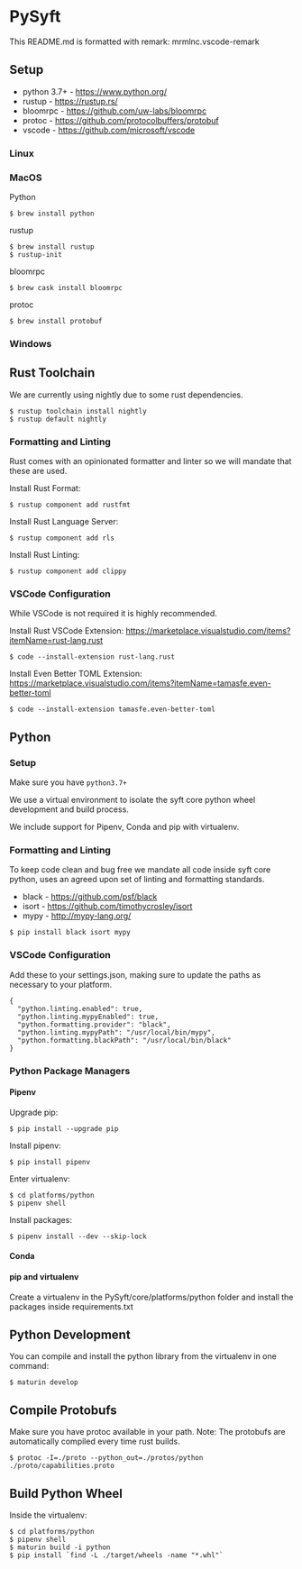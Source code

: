 # PySyft

This README.md is formatted with remark:
mrmlnc.vscode-remark

## Setup

- python 3.7+ - https://www.python.org/
- rustup - https://rustup.rs/
- bloomrpc - https://github.com/uw-labs/bloomrpc
- protoc - https://github.com/protocolbuffers/protobuf
- vscode - https://github.com/microsoft/vscode

### Linux

### MacOS

Python

```
$ brew install python
```

rustup

```
$ brew install rustup
$ rustup-init
```

bloomrpc

```
$ brew cask install bloomrpc
```

protoc

```
$ brew install protobuf
```

### Windows

## Rust Toolchain

We are currently using nightly due to some rust dependencies.

```
$ rustup toolchain install nightly
$ rustup default nightly
```

### Formatting and Linting

Rust comes with an opinionated formatter and linter so we will mandate that these are used.

Install Rust Format:

```
$ rustup component add rustfmt
```

Install Rust Language Server:

```
$ rustup component add rls
```

Install Rust Linting:

```
$ rustup component add clippy
```

### VSCode Configuration

While VSCode is not required it is highly recommended.

Install Rust VSCode Extension:
https://marketplace.visualstudio.com/items?itemName=rust-lang.rust

```
$ code --install-extension rust-lang.rust
```

Install Even Better TOML Extension:
https://marketplace.visualstudio.com/items?itemName=tamasfe.even-better-toml

```
$ code --install-extension tamasfe.even-better-toml
```

## Python

### Setup

Make sure you have `python3.7+`

We use a virtual environment to isolate the syft core python wheel development and build process.

We include support for Pipenv, Conda and pip with virtualenv.

### Formatting and Linting

To keep code clean and bug free we mandate all code inside syft core python, uses an agreed upon set of linting and formatting standards.

- black - https://github.com/psf/black
- isort - https://github.com/timothycrosley/isort
- mypy - http://mypy-lang.org/

```
$ pip install black isort mypy
```

### VSCode Configuration

Add these to your settings.json, making sure to update the paths as necessary to your platform.

```
{
  "python.linting.enabled": true,
  "python.linting.mypyEnabled": true,
  "python.formatting.provider": "black",
  "python.linting.mypyPath": "/usr/local/bin/mypy",
  "python.formatting.blackPath": "/usr/local/bin/black"
}
```

### Python Package Managers

#### Pipenv

Upgrade pip:

```
$ pip install --upgrade pip
```

Install pipenv:

```
$ pip install pipenv
```

Enter virtualenv:

```
$ cd platforms/python
$ pipenv shell
```

Install packages:

```
$ pipenv install --dev --skip-lock
```

#### Conda

#### pip and virtualenv

Create a virtualenv in the PySyft/core/platforms/python folder and install the packages inside requirements.txt

## Python Development

You can compile and install the python library from the virtualenv in one command:

```
$ maturin develop
```

## Compile Protobufs

Make sure you have protoc available in your path.
Note: The protobufs are automatically compiled every time rust builds.

```
$ protoc -I=./proto --python_out=./protos/python ./proto/capabilities.proto
```

## Build Python Wheel

Inside the virtualenv:

```
$ cd platforms/python
$ pipenv shell
$ maturin build -i python
$ pip install `find -L ./target/wheels -name "*.whl"`
```
